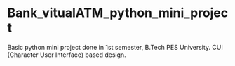 # Bank_vitualATM_python_mini_project
Basic python mini project done in 1st semester, B.Tech PES University. CUI (Character User Interface) based design.
